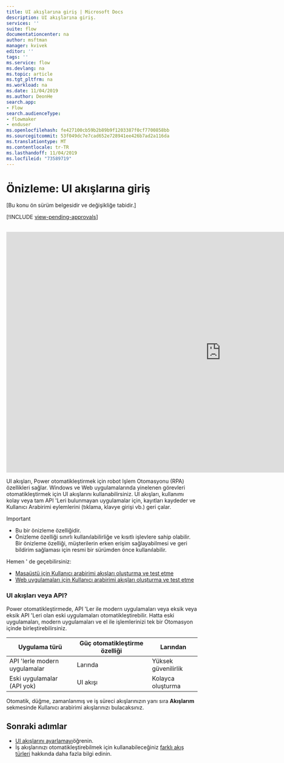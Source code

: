 ```yaml
---
title: UI akışlarına giriş | Microsoft Docs
description: UI akışlarına giriş.
services: ''
suite: flow
documentationcenter: na
author: msftman
manager: kvivek
editor: ''
tags: ''
ms.service: flow
ms.devlang: na
ms.topic: article
ms.tgt_pltfrm: na
ms.workload: na
ms.date: 11/04/2019
ms.author: DeonHe
search.app:
- Flow
search.audienceType:
- flowmaker
- enduser
ms.openlocfilehash: fe427100cb59b2b89b9f1203387f0cf7700858bb
ms.sourcegitcommit: 53f049dc7e7cad652e728941ee426b7ad2a116da
ms.translationtype: MT
ms.contentlocale: tr-TR
ms.lasthandoff: 11/04/2019
ms.locfileid: "73589719"
---
```

# <a name="preview-introduction-to-ui-flows"></a>Önizleme: UI akışlarına giriş

[Bu konu ön sürüm belgesidir ve değişikliğe tabidir.]

[!INCLUDE [view-pending-approvals](../includes/cc-rebrand.md)]

<br>
<iframe width="1129" height="635" src="https://www.youtube.com/embed/bZrrdoytTH0" frameborder="0" allow="accelerometer; autoplay; encrypted-media; gyroscope; picture-in-picture" allowfullscreen></iframe>

UI akışları, Power otomatikleştirmek için robot Işlem Otomasyonu (RPA) özellikleri sağlar. Windows ve Web uygulamalarında yinelenen görevleri otomatikleştirmek için UI akışlarını kullanabilirsiniz. UI akışları, kullanımı kolay veya tam API 'Leri bulunmayan uygulamalar için, kayıtları kaydeder ve Kullanıcı Arabirimi eylemlerini (tıklama, klavye girişi vb.) geri çalar.

> [!IMPORTANT]
> - Bu bir önizleme özelliğidir.
> - Önizleme özelliği sınırlı kullanılabilirliğe ve kısıtlı işlevlere sahip olabilir. Bir önizleme özelliği, müşterilerin erken erişim sağlayabilmesi ve geri bildirim sağlaması için resmi bir sürümden önce kullanılabilir.

Hemen ' de geçebilirsiniz:

- [Masaüstü için Kullanıcı arabirimi akışları oluşturma ve test etme](create-desktop.md) 
- [Web uygulamaları için Kullanıcı arabirimi akışları oluşturma ve test etme](create-web.md)  

### <a name="ui-flows-or-api"></a>UI akışları veya API?

Power otomatikleştirmede, API 'Ler ile modern uygulamaları veya eksik veya eksik API 'Leri olan eski uygulamaları otomatikleştirebilir. Hatta eski uygulamaları, modern uygulamaları ve el ile işlemlerinizi tek bir Otomasyon içinde birleştirebilirsiniz.

| **Uygulama türü**      | **Güç otomatikleştirme özelliği** | **Larından**     |
|---------------------------|----------------------------|------------------|
| API 'lerle modern uygulamalar| Larında                 | Yüksek güvenilirlik |
| Eski uygulamalar (API yok)          | UI akışı                    | Kolayca oluşturma   |


Otomatik, düğme, zamanlanmış ve iş süreci akışlarınızın yanı sıra **Akışlarım** sekmesinde Kullanıcı arabirimi akışlarınızı bulacaksınız.

## <a name="next-steps"></a>Sonraki adımlar

- [UI akışlarını ayarlamayı](setup.md)öğrenin. 
- İş akışlarınızı otomatikleştirebilmek için kullanabileceğiniz [farklı akış türleri](..\getting-started.md#types-of-flows) hakkında daha fazla bilgi edinin.


